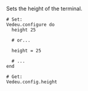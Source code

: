Sets the height of the terminal.

    # Set:
    Vedeu.configure do
      height 25

      # or...

      height = 25

      # ...
    end

    # Get:
    Vedeu.config.height
